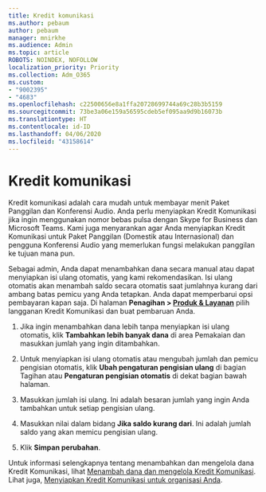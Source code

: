 ```yaml
---
title: Kredit komunikasi
ms.author: pebaum
author: pebaum
manager: mnirkhe
ms.audience: Admin
ms.topic: article
ROBOTS: NOINDEX, NOFOLLOW
localization_priority: Priority
ms.collection: Adm_O365
ms.custom:
- "9002395"
- "4683"
ms.openlocfilehash: c22500656e8a1ffa20728699744a69c28b3b5159
ms.sourcegitcommit: 73be3a06e159a56595cdeb5ef095aa9d9b16073b
ms.translationtype: HT
ms.contentlocale: id-ID
ms.lasthandoff: 04/06/2020
ms.locfileid: "43158614"
---
```

# <a name="communication-credits"></a>Kredit komunikasi

Kredit komunikasi adalah cara mudah untuk membayar menit Paket Panggilan dan Konferensi Audio.  Anda perlu menyiapkan Kredit Komunikasi jika ingin menggunakan nomor bebas pulsa dengan Skype for Business dan Microsoft Teams.  Kami juga menyarankan agar Anda menyiapkan Kredit Komunikasi untuk Paket Panggilan (Domestik atau Internasional) dan pengguna Konferensi Audio yang memerlukan fungsi melakukan panggilan ke tujuan mana pun.

Sebagai admin, Anda dapat menambahkan dana secara manual atau dapat menyiapkan isi ulang otomatis, yang kami rekomendasikan.  Isi ulang otomatis akan menambah saldo secara otomatis saat jumlahnya kurang dari ambang batas pemicu yang Anda tetapkan.  Anda dapat memperbarui opsi pembayaran kapan saja. Di halaman **Penagihan > [Produk & Layanan](https://go.microsoft.com/fwlink/p/?linkid=842054)** pilih langganan Kredit Komunikasi dan buat pembaruan Anda.

1. Jika ingin menambahkan dana lebih tanpa menyiapkan isi ulang otomatis, klik **Tambahkan lebih banyak dana** di area Pemakaian dan masukkan jumlah yang ingin ditambahkan.

2. Untuk menyiapkan isi ulang otomatis atau mengubah jumlah dan pemicu pengisian otomatis, klik **Ubah pengaturan pengisian ulang** di bagian Tagihan atau **Pengaturan pengisian otomatis** di dekat bagian bawah halaman.  

3. Masukkan jumlah isi ulang.  Ini adalah besaran jumlah yang ingin Anda tambahkan untuk setiap pengisian ulang.  

4. Masukkan nilai dalam bidang **Jika saldo kurang dari**.  Ini adalah jumlah saldo yang akan memicu pengisian ulang.

5. Klik **Simpan perubahan**.

Untuk informasi selengkapnya tentang menambahkan dan mengelola dana Kredit Komunikasi, lihat [Menambah dana dan mengelola Kredit Komunikasi](https://docs.microsoft.com/microsoftteams/add-funds-and-manage-communications-credits). Lihat juga, [Menyiapkan Kredit Komunikasi untuk organisasi Anda](https://docs.microsoft.com/microsoftteams/set-up-communications-credits-for-your-organization).
